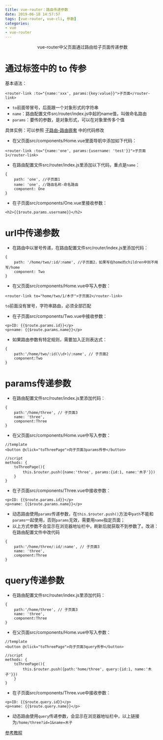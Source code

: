 ```yaml
---
title: vue-router：路由传递参数
date: 2019-06-18 14:57:57
tags: [vue-router, vue-cli, 参数]
categories:
- vue
- vue-router
---
```

<center>vue-router中父页面通过路由给子页面传递参数</center>
<!-- more -->

# 通过<router-link>标签中的 to 传参

基本语法：

```
<router-link :to="{name:'xxx', params:{key:value}}">子页面</router-link>
```

- `to`前面带冒号，后面跟一个对象形式的字符串
- `name`：路由配置文件src/router/index.js中起的name值，叫做命名路由
- `params`：要传的参数，是对象形式，可以在对象里传多个值

具体实例：可以参照 [子路由-路由嵌套](https://luke19950111.github.io/2019/06/18/vue-router-%E5%AD%90%E8%B7%AF%E7%94%B1-%E8%B7%AF%E7%94%B1%E5%B5%8C%E5%A5%97/) 中的代码修改

- 在父页面src/components/Home.vue里面导航中添加如下代码：

```
<router-link :to="{name:'one', params:{username: 'test'}}">子页面1</router-link>
```

- 在路由配置文件src/router/index.js里添加以下代码，重点是`name`：

```
{
    path: 'one', //子页面1
    name: 'one', //路由名称-命名路由
    component: One
}
```

- 在子页面src/components/One.vue里接收参数：

```
<h2>{{$route.params.username}}</h2>
```

# url中传递参数

- 在路由中以冒号传递，在路由配置文件src/router/index.js里添加代码：

```
{
    path: '/home/two/:id/:name', //子页面2，如果写在home的children中则不用写/home
    component: Two
}
```

- 在父页面src/components/Home.vue中写入参数：

```
<router-link to="home/two/1/木子">子页面2</router-link>
```

`to`前面没有冒号，字符串路由，必须全部匹配

- 在子页面src/components/Two.vue中接收参数：

```
<p>ID: {{$route.params.id}}</p>
<p>name: {{$route.params.name}}</p>
```

- 如果路由参数有特定规则，需要加入正则表达式：

```
{
    path:'/home/two/:id(\\d+)/:name', // 子页面2
    component:Two
}
```

# params传递参数

- 在路由配置文件src/router/index.js里添加代码：

```
{
    path:'/home/three', // 子页面3
    name: 'three',
    component:Three
}
```

- 在父页面src/components/Home.vue中写入参数：

```
//template
<button @click="toThreePage">向子页面3params传参</button>

//script
methods: {
    toThreePage(){
        this.$router.push({name:'three', params:{id:1, name:'木子'}})
    }
}
```

- 在子页面src/components/Three.vue中接收参数：

```
<p>ID: {{$route.params.id}}</p>
<p>name: {{$route.params.name}}</p>
```

- 动态路由使用`params`传递参数，在`this.$router.push()`方法中`path`不能和`params`一起使用，否则`params`无效，需要用`name`指定页面；
- 以上方式参数不会显示在浏览器地址栏中，刷新后就获取不到参数了。改进：在路由配置文件中改代码

```
{
    path:'/home/three/:id/:name', // 子页面3
    name: 'three',
    component:Three
}
```

# query传递参数

- 在路由配置文件src/router/index.js里添加代码：

```
{
    path:'/home/three', // 子页面3
    name: 'three',
    component:Three
}
```

- 在父页面src/components/Home.vue中写入参数：

```
//template
<button @click="toThreePage">向子页面3query传参</button>

//script
methods: {
    toThreePage(){
        this.$router.push({path:'home/three', query:{id:1, name:'木子'}})
    }
}
```

- 在子页面src/components/Three.vue中接收参数：

```
<p>ID: {{$route.query.id}}</p>
<p>name: {{$route.query.name}}</p>
```

- 动态路由使用`query`传递参数，会显示在浏览器地址栏中，以上链接为`/home/three?id=1&name=木子`

[参考教程](http://doc.liangxinghua.com/vue-family/1.html)
